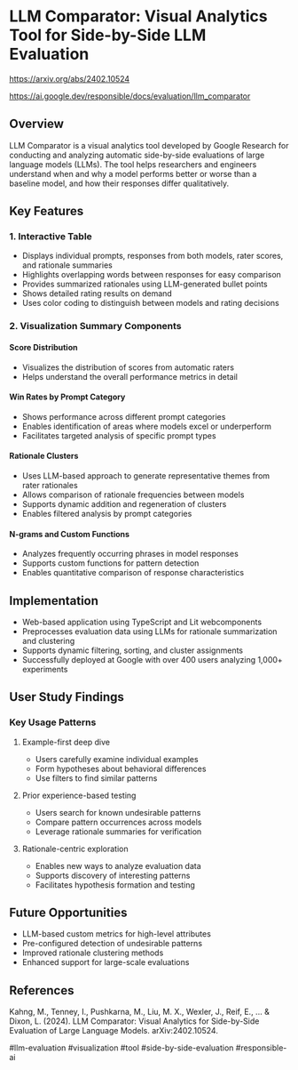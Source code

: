 # LLM Comparator: Visual Analytics Tool for Side-by-Side LLM Evaluation

https://arxiv.org/abs/2402.10524

https://ai.google.dev/responsible/docs/evaluation/llm_comparator 
## Overview
LLM Comparator is a visual analytics tool developed by Google Research for conducting and analyzing automatic side-by-side evaluations of large language models (LLMs). The tool helps researchers and engineers understand when and why a model performs better or worse than a baseline model, and how their responses differ qualitatively.

## Key Features

### 1. Interactive Table
- Displays individual prompts, responses from both models, rater scores, and rationale summaries
- Highlights overlapping words between responses for easy comparison
- Provides summarized rationales using LLM-generated bullet points
- Shows detailed rating results on demand
- Uses color coding to distinguish between models and rating decisions

### 2. Visualization Summary Components

#### Score Distribution
- Visualizes the distribution of scores from automatic raters
- Helps understand the overall performance metrics in detail

#### Win Rates by Prompt Category
- Shows performance across different prompt categories
- Enables identification of areas where models excel or underperform
- Facilitates targeted analysis of specific prompt types

#### Rationale Clusters
- Uses LLM-based approach to generate representative themes from rater rationales
- Allows comparison of rationale frequencies between models
- Supports dynamic addition and regeneration of clusters
- Enables filtered analysis by prompt categories

#### N-grams and Custom Functions
- Analyzes frequently occurring phrases in model responses
- Supports custom functions for pattern detection
- Enables quantitative comparison of response characteristics

## Implementation
- Web-based application using TypeScript and Lit webcomponents
- Preprocesses evaluation data using LLMs for rationale summarization and clustering
- Supports dynamic filtering, sorting, and cluster assignments
- Successfully deployed at Google with over 400 users analyzing 1,000+ experiments

## User Study Findings

### Key Usage Patterns
1. Example-first deep dive
   - Users carefully examine individual examples
   - Form hypotheses about behavioral differences
   - Use filters to find similar patterns

2. Prior experience-based testing
   - Users search for known undesirable patterns
   - Compare pattern occurrences across models
   - Leverage rationale summaries for verification

3. Rationale-centric exploration
   - Enables new ways to analyze evaluation data
   - Supports discovery of interesting patterns
   - Facilitates hypothesis formation and testing

## Future Opportunities
- LLM-based custom metrics for high-level attributes
- Pre-configured detection of undesirable patterns
- Improved rationale clustering methods
- Enhanced support for large-scale evaluations

## References
Kahng, M., Tenney, I., Pushkarna, M., Liu, M. X., Wexler, J., Reif, E., ... & Dixon, L. (2024). LLM Comparator: Visual Analytics for Side-by-Side Evaluation of Large Language Models. arXiv:2402.10524.

#llm-evaluation #visualization #tool #side-by-side-evaluation #responsible-ai